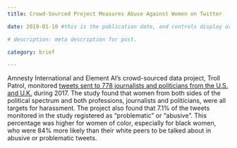 ```yaml
---
title: Crowd-Sourced Project Measures Abuse Against Women on Twitter

date: 2019-01-10 #this is the publication date, and controls display order.

# description: meta description for post.

category: brief

---
```


Amnesty International and Element AI’s crowd-sourced data project, Troll Patrol, monitored [tweets sent to 778 journalists and politicians from the U.S. and U.K.][link] during 2017. The study found that women from both sides of the political spectrum and both professions, journalists and politicians, were all targets for harassment. The project also found that 7.1% of the tweets monitored in the study registered as “problematic” or “abusive”. This percentage was higher for women of color, especially for black women, who were 84% more likely than their white peers to be talked about in abusive or problematic tweets. 

[link]: https://decoders.amnesty.org/projects/troll-patrol/findings

